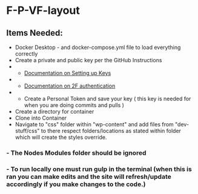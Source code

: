 # F-P-VF-layout
## Items Needed:
- Docker Desktop - and docker-compose.yml file to load everything correctly
- Create a private and public key per the GitHub Instructions 
- - <a href="https://docs.github.com/en/authentication/connecting-to-github-with-ssh/generating-a-new-ssh-key-and-adding-it-to-the-ssh-agent">Documentation on Setting up Keys</a>
- - <a href="https://docs.github.com/en/authentication/securing-your-account-with-two-factor-authentication-2fa/configuring-two-factor-authentication">Documentation on 2F authentication</a>
- - Create a Personal Token and save your key ( this key is needed for when you are doing commits and pulls )
- Create a directory for container 
- Clone into Container
- Navigate to "css" folder within "wp-content" and add files from "dev-stuff/css" to there respect folders/locations as stated within folder which will create the styles override.
### - The Nodes Modules folder should be ignored 
### - To run locally one must run gulp in the terminal (when this is ran you can make edits and the site will refresh/update accordingly if you make changes to the code.) 
